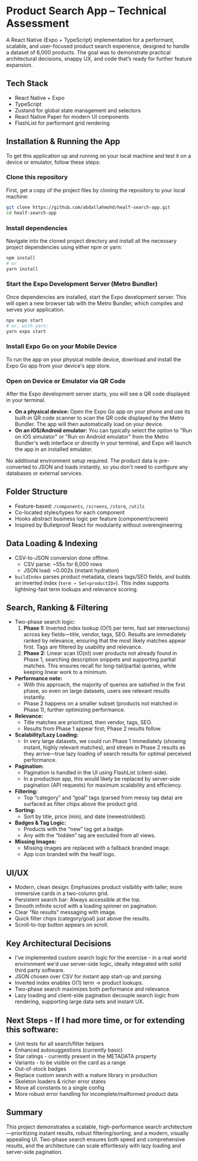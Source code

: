 # Product Search App – Technical Assessment

A React Native (Expo + TypeScript) implementation for a performant, scalable, and user-focused product search experience, designed to handle a dataset of 6,000 products. The goal was to demonstrate practical architectural decisions, snappy UX, and code that’s ready for further feature expansion.

## Tech Stack

- React Native + Expo
- TypeScript
- Zustand for global state management and selectors
- React Native Paper for modern UI components
- FlashList for performant grid rendering

## Installation & Running the App

To get this application up and running on your local machine and test it on a device or emulator, follow these steps:

### Clone this repository

First, get a copy of the project files by cloning the repository to your local machine:

```bash
git clone https://github.com/abdallahmohd/healf-search-app.git
cd healf-search-app
```

### Install dependencies

Navigate into the cloned project directory and install all the necessary project dependencies using either npm or yarn:

```bash
npm install
# or
yarn install
```

### Start the Expo Development Server (Metro Bundler)

Once dependencies are installed, start the Expo development server. This will open a new browser tab with the Metro Bundler, which compiles and serves your application.

```bash
npx expo start
# or, with yarn:
yarn expo start
```

### Install Expo Go on your Mobile Device

To run the app on your physical mobile device, download and install the Expo Go app from your device's app store.

### Open on Device or Emulator via QR Code

After the Expo development server starts, you will see a QR code displayed in your terminal.

- **On a physical device:** Open the Expo Go app on your phone and use its built-in QR code scanner to scan the QR code displayed by the Metro Bundler. The app will then automatically load on your device.
- **On an iOS/Android emulator:** You can typically select the option to "Run on iOS simulator" or "Run on Android emulator" from the Metro Bundler's web interface or directly in your terminal, and Expo will launch the app in an installed emulator.

No additional environment setup required. The product data is pre-converted to JSON and loads instantly, so you don't need to configure any databases or external services.

## Folder Structure

- Feature-based: `/components`, `/screens`, `/store`, `/utils`
- Co-located styles/types for each component
- Hooks abstract business logic per feature (component/screen)
- Inspired by Bulletproof React for modularity without overengineering

## Data Loading & Indexing

- CSV-to-JSON conversion done offline.
    - CSV parse: ~55s for 6,000 rows
    - JSON load: ~0.002s (instant hydration)
- `buildIndex` parses product metadata, cleans tags/SEO fields, and builds an inverted index (`term → Set<productID>`). This index supports lightning-fast term lookups and relevance scoring.

## Search, Ranking & Filtering

- Two-phase search logic:
    1. **Phase 1:** Inverted index lookup (O(1) per term, fast set intersections) across key fields—title, vendor, tags, SEO. Results are immediately ranked by relevance, ensuring that the most likely matches appear first. Tags are filtered by usability and relevance.
    2. **Phase 2:** Linear scan (O(n)) over products not already found in Phase 1, searching description snippets and supporting partial matches. This ensures recall for long-tail/partial queries, while keeping linear work to a minimum.
- **Performance note:**
    - With this approach, the majority of queries are satisfied in the first phase, so even on large datasets, users see relevant results instantly.
    - Phase 2 happens on a smaller subset (products not matched in Phase 1), further optimizing performance.
- **Relevance:**
    - Title matches are prioritized, then vendor, tags, SEO.
    - Results from Phase 1 appear first; Phase 2 results follow.
- **Scalability/Lazy Loading:**
    - In very large datasets, we could run Phase 1 immediately (showing instant, highly relevant matches), and stream in Phase 2 results as they arrive—true lazy loading of search results for optimal perceived performance.
- **Pagination:**
    - Pagination is handled in the UI using FlashList (client-side).
    - In a production app, this would likely be replaced by server-side pagination (API requests) for maximum scalability and efficiency.
- **Filtering:**
    - Top “category” and “goal” tags (parsed from messy tag data) are surfaced as filter chips above the product grid.
- **Sorting:**
    - Sort by title, price (min), and date (newest/oldest).
- **Badges & Tag Logic:**
    - Products with the “new” tag get a badge.
    - Any with the “hidden” tag are excluded from all views.
- **Missing Images:**
    - Missing images are replaced with a fallback branded image.
    - App icon branded with the healf logo.

## UI/UX

- Modern, clean design: Emphasizes product visibility with taller, more immersive cards in a two-column grid.
- Persistent search bar: Always accessible at the top.
- Smooth infinite scroll with a loading spinner on pagination.
- Clear “No results” messaging with image.
- Quick filter chips (category/goal) just above the results.
- Scroll-to-top button appears on scroll.

## Key Architectural Decisions

- I've implemented custom search logic for the exercise - in a real world environment we'd use server-side logic, ideally integrated with solid third party software.
- JSON chosen over CSV for instant app start-up and parsing.
- Inverted index enables O(1) term → product lookups.
- Two-phase search maximizes both performance and relevance.
- Lazy loading and client-side pagination decouple search logic from rendering, supporting large data sets and instant UX.

## Next Steps - If I had more time, or for extending this software:

- Unit tests for all search/filter helpers
- Enhanced autosuggestions (currently basic)
- Star ratings - currently present in the METADATA property
- Variants - to be visible on the card as a range
- Out-of-stock badges
- Replace custom search with a mature library in production
- Skeleton loaders & richer error states
- Move all constants to a single config
- More robust error handling for incomplete/malformed product data

## Summary

This project demonstrates a scalable, high-performance search architecture—prioritizing instant results, robust filtering/sorting, and a modern, visually appealing UI. Two-phase search ensures both speed and comprehensive results, and the architecture can scale effortlessly with lazy loading and server-side pagination.
